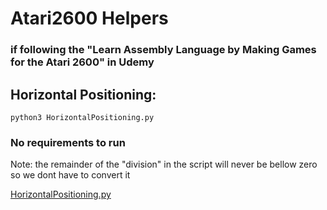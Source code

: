 # Atari2600 Helpers 
### if following the "Learn Assembly Language by Making Games for the Atari 2600" in Udemy

## Horizontal Positioning:
`python3 HorizontalPositioning.py`
### No requirements to run
Note: the remainder of the "division" in the script will never be bellow zero so we dont have to convert it

[HorizontalPositioning.py](https://github.com/5skr0ll3r/Atari2600/blob/main/HorizontalPositioning.py)
